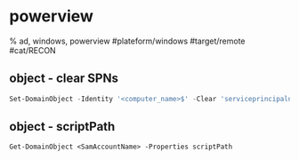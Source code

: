 # powerview

% ad, windows, powerview
#plateform/windows #target/remote  #cat/RECON 

## object - clear SPNs
```powershell
Set-DomainObject -Identity '<computer_name>$' -Clear 'serviceprincipalname' -Domain inlanefreight.local -DomainController <dc_ip> -Verbose
```

## object - scriptPath
```
Get-DomainObject <SamAccountName> -Properties scriptPath
```